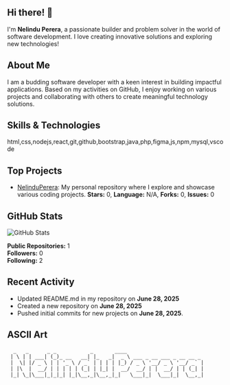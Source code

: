 ## Hi there! 👋

I'm **Nelindu Perera**, a passionate builder and problem solver in the world of software development. I love creating innovative solutions and exploring new technologies!

## About Me

I am a budding software developer with a keen interest in building impactful applications. Based on my activities on GitHub, I enjoy working on various projects and collaborating with others to create meaningful technology solutions.

## Skills & Technologies

html,css,nodejs,react,git,github,bootstrap,java,php,figma,js,npm,mysql,vscode

## Top Projects

- [NelinduPerera](https://github.com/NelinduPerera/NelinduPerera): My personal repository where I explore and showcase various coding projects. **Stars:** 0, **Language:** N/A, **Forks:** 0, **Issues:** 0

## GitHub Stats

![GitHub Stats](https://github-readme-stats.vercel.app/api?username=NelinduPerera&show_icons=true&hide_title=true&count_private=true&theme=radical)  

**Public Repositories:** 1  
**Followers:** 0  
**Following:** 2

## Recent Activity

- Updated README.md in my repository on **June 28, 2025**  
- Created a new repository on **June 28, 2025**  
- Pushed initial commits for new projects on **June 28, 2025**.

## ASCII Art

```
  _   _      _ _           _       ____                         
 | \ | | ___| (_)_ __   __| |_   _|  _ \ ___ _ __ ___ _ __ __ _ 
 |  \| |/ _ \ | | '_ \ / _` | | | | |_) / _ \ '__/ _ \ '__/ _` |
 | |\  |  __/ | | | | | (_| | |_| |  __/  __/ | |  __/ | | (_| |
 |_| \_|\___|_|_|_| |_|\__,_|\__,_|_|   \___|_|  \___|_|  \__,_|
                                                                
```